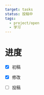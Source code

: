 ```yaml
---
target: tasks
status: 投稿中
tags:
  - project/open
  - 学习
---
```



# 进度
- [x] 初稿
- [x] 修改
- [ ] 投稿



